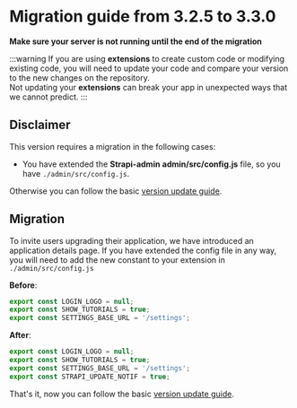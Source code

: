 # Migration guide from 3.2.5 to 3.3.0

**Make sure your server is not running until the end of the migration**

:::warning
If you are using **extensions** to create custom code or modifying existing code, you will need to update your code and compare your version to the new changes on the repository.
<br>
Not updating your **extensions** can break your app in unexpected ways that we cannot predict.
:::

## Disclaimer

This version requires a migration in the following cases:

- You have extended the **Strapi-admin** **admin/src/config.js** file, so you have `./admin/src/config.js`.

Otherwise you can follow the basic [version update guide](../guides/update-version.md).

## Migration

To invite users upgrading their application, we have introduced an application details page.
If you have extended the config file in any way, you will need to add the new constant to your extension in `./admin/src/config.js`

**Before**:

```js
export const LOGIN_LOGO = null;
export const SHOW_TUTORIALS = true;
export const SETTINGS_BASE_URL = '/settings';
```

**After**:

```js
export const LOGIN_LOGO = null;
export const SHOW_TUTORIALS = true;
export const SETTINGS_BASE_URL = '/settings';
export const STRAPI_UPDATE_NOTIF = true;
```

That's it, now you can follow the basic [version update guide](../guides/update-version.md).
